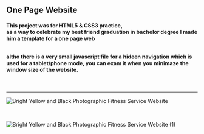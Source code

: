 <h2>One Page Website</h2>

<h4> This project was for HTML5 & CSS3 practice, </br>
  as a way to celebrate my best friend graduation in bachelor degree I made him a template for a one page web </br>
</br>
  
altho there is a very small javascript file for a hideen navigation which is used for a tablet/phone mode, you can exam it
when you minimaze the window size of the website. </h4> </br>

---

![Bright Yellow and Black Photographic Fitness Service Website](https://user-images.githubusercontent.com/112869651/200921300-a7ffaeea-4b9d-48d7-b1bb-e4a545f70aa0.jpg)

</br>

![Bright Yellow and Black Photographic Fitness Service Website (1)](https://user-images.githubusercontent.com/112869651/200923367-c53ebe3b-bbee-4711-a2b3-bb78430028d8.jpg)

